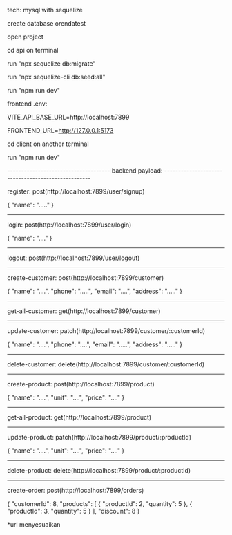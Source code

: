 tech: mysql with sequelize

create database orendatest

open project

cd api on terminal

run "npx sequelize db:migrate"

run "npx sequelize-cli db:seed:all"

run "npm run dev"

frontend .env:

VITE_API_BASE_URL=http://localhost:7899

FRONTEND_URL=http://127.0.0.1:5173

cd client on another terminal

run "npm run dev"


------------------------------------- backend payload: ---------------------------------------------------

register: post(http://localhost:7899/user/signup)

{
    "name": "....."
}

----------------------------------------------

login: post(http://localhost:7899/user/login)

{
    "name": "...."
}

----------------------------------------------

logout: post(http://localhost:7899/user/logout)

------------------------------------------------

create-customer: post(http://localhost:7899/customer)

{
    "name": "....",
    "phone": ".....",
    "email": "....",
    "address": "....."
}

-------------------------------------------------

get-all-customer: get(http://localhost:7899/customer)

--------------------------------------------------

update-customer: patch(http://localhost:7899/customer/:customerId)

{
    "name": "....",
    "phone": "....",
    "email": ".....",
    "address": "....."
}

-----------------------------------------------------

delete-customer: delete(http://localhost:7899/customer/:customerId)

-------------------------------------------------------

create-product: post(http://localhost:7899/product)

{
    "name": "....",
    "unit": "....",
    "price": "...."
}

---------------------------------------------------------

get-all-product: get(http://localhost:7899/product)

------------------------------------------------------------

update-product: patch(http://localhost:7899/product/:productId)

{
    "name": "....",
    "unit": "....",
    "price": "...."
}

----------------------------------------------------------------

delete-product: delete(http://localhost:7899/product/:productId)

------------------------------------------------------------

create-order: post(http://localhost:7899/orders)

{
  "customerId": 8,
  "products": [
    {
      "productId": 2,
      "quantity": 5
    },
    {
      "productId": 3,
      "quantity": 5
    }
  ],
  "discount": 8
}

*url menyesuaikan
